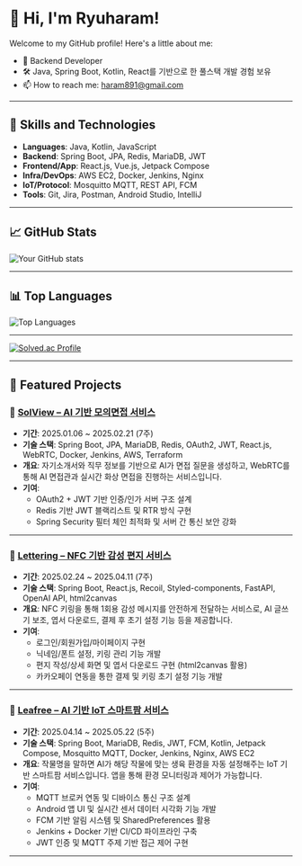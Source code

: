 # 👋 Hi, I'm Ryuharam!

Welcome to my GitHub profile! Here's a little about me:

- 🌱 Backend Developer 
- 🛠 Java, Spring Boot, Kotlin, React를 기반으로 한 풀스택 개발 경험 보유
- 📫 How to reach me: [haram891@gmail.com](mailto:haram891@gmail.com)

---

## 🚀 Skills and Technologies

- **Languages**: Java, Kotlin, JavaScript
- **Backend**: Spring Boot, JPA, Redis, MariaDB, JWT
- **Frontend/App**: React.js, Vue.js, Jetpack Compose
- **Infra/DevOps**: AWS EC2, Docker, Jenkins, Nginx
- **IoT/Protocol**: Mosquitto MQTT, REST API, FCM
- **Tools**: Git, Jira, Postman, Android Studio, IntelliJ

---

## 📈 GitHub Stats

![Your GitHub stats](https://github-readme-stats.vercel.app/api?username=Ryuharam&show_icons=true&theme=radical)

---

## 📊 Top Languages

![Top Languages](https://github-readme-stats.vercel.app/api/top-langs/?username=Ryuharam&layout=compact&theme=radical)

---

[![Solved.ac Profile](http://mazassumnida.wtf/api/v2/generate_badge?boj=dlfnadl97)](https://solved.ac/dlfnadl97/)

---

## 🌟 Featured Projects

### 🔹 [SolView – AI 기반 모의면접 서비스](https://github.com/Ryuharam/SolView)
- **기간**: 2025.01.06 ~ 2025.02.21 (7주)  
- **기술 스택**: Spring Boot, JPA, MariaDB, Redis, OAuth2, JWT, React.js, WebRTC, Docker, Jenkins, AWS, Terraform  
- **개요**: 자기소개서와 직무 정보를 기반으로 AI가 면접 질문을 생성하고, WebRTC를 통해 AI 면접관과 실시간 화상 면접을 진행하는 서비스입니다.  
- **기여**:  
  - OAuth2 + JWT 기반 인증/인가 서버 구조 설계  
  - Redis 기반 JWT 블랙리스트 및 RTR 방식 구현  
  - Spring Security 필터 체인 최적화 및 서버 간 통신 보안 강화  

---

### 🔹 [Lettering – NFC 기반 감성 편지 서비스](https://github.com/Ryuharam/Lettering)
- **기간**: 2025.02.24 ~ 2025.04.11 (7주)  
- **기술 스택**: Spring Boot, React.js, Recoil, Styled-components, FastAPI, OpenAI API, html2canvas  
- **개요**: NFC 키링을 통해 1회용 감성 메시지를 안전하게 전달하는 서비스로, AI 글쓰기 보조, 엽서 다운로드, 결제 후 초기 설정 기능 등을 제공합니다.  
- **기여**:  
  - 로그인/회원가입/마이페이지 구현  
  - 닉네임/폰트 설정, 키링 관리 기능 개발  
  - 편지 작성/상세 화면 및 엽서 다운로드 구현 (html2canvas 활용)  
  - 카카오페이 연동을 통한 결제 및 키링 초기 설정 기능 개발  

---

### 🔹 [Leafree – AI 기반 IoT 스마트팜 서비스](https://github.com/Ryuharam/Leafree)
- **기간**: 2025.04.14 ~ 2025.05.22 (5주)  
- **기술 스택**: Spring Boot, MariaDB, Redis, JWT, FCM, Kotlin, Jetpack Compose, Mosquitto MQTT, Docker, Jenkins, Nginx, AWS EC2  
- **개요**: 작물명을 말하면 AI가 해당 작물에 맞는 생육 환경을 자동 설정해주는 IoT 기반 스마트팜 서비스입니다. 앱을 통해 환경 모니터링과 제어가 가능합니다.  
- **기여**:  
  - MQTT 브로커 연동 및 디바이스 통신 구조 설계  
  - Android 앱 UI 및 실시간 센서 데이터 시각화 기능 개발  
  - FCM 기반 알림 시스템 및 SharedPreferences 활용  
  - Jenkins + Docker 기반 CI/CD 파이프라인 구축  
  - JWT 인증 및 MQTT 주제 기반 접근 제어 구현  

---

<!-- 🔗 Feel free to explore more repositories at the top! -->

